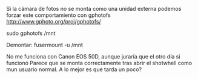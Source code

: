 Si la cámara de fotos no se monta como una unidad externa podemos forzar este comportamiento con
gphotofs
http://www.gphoto.org/proj/gphotofs/

sudo gphotofs /mnt

Demontar:
fusermount -u /mnt


No me funciona con Canon EOS 50D, aunque juraría que el otro día si funcionó
Parece que se monta correctamente tras abrir el shotwhell como mun usuario normal.
A lo mejor es que tarda un poco?
